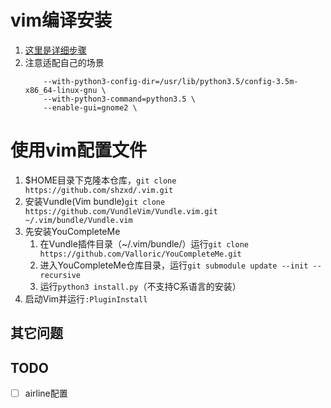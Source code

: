# vim编译安装
1. [这里是详细步骤](https://github.com/Valloric/YouCompleteMe/wiki/Building-Vim-from-source)
2. 注意适配自己的场景
    ```  
        --with-python3-config-dir=/usr/lib/python3.5/config-3.5m-x86_64-linux-gnu \
        --with-python3-command=python3.5 \
        --enable-gui=gnome2 \
    ```
# 使用vim配置文件
1. $HOME目录下克隆本仓库，`git clone https://github.com/shzxd/.vim.git`
2. 安装Vundle(Vim bundle)`git clone https://github.com/VundleVim/Vundle.vim.git ~/.vim/bundle/Vundle.vim`
3. 先安装YouCompleteMe
    1. 在Vundle插件目录（~/.vim/bundle/）运行`git clone https://github.com/Valloric/YouCompleteMe.git`
    2. 进入YouCompleteMe仓库目录，运行`git submodule update --init --recursive`
    3. 运行`python3 install.py`（不支持C系语言的安装）
4. 启动Vim并运行`:PluginInstall`
## 其它问题

## TODO
- [ ] airline配置

